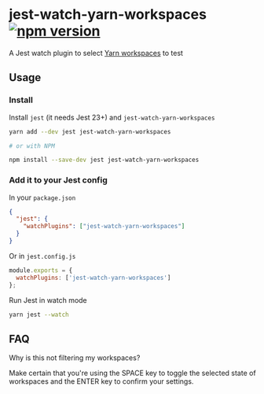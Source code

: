 # jest-watch-yarn-workspaces [![npm version](https://badge.fury.io/js/jest-watch-yarn-workspaces.svg)](https://npmjs.com/package/jest-watch-yarn-workspaces)

A Jest watch plugin to select [Yarn workspaces](https://yarnpkg.com/lang/en/docs/workspaces/) to test

## Usage

### Install

Install `jest` (it needs Jest 23+) and `jest-watch-yarn-workspaces`

```sh
yarn add --dev jest jest-watch-yarn-workspaces

# or with NPM

npm install --save-dev jest jest-watch-yarn-workspaces
```

### Add it to your Jest config

In your `package.json`

```json
{
  "jest": {
    "watchPlugins": ["jest-watch-yarn-workspaces"]
  }
}
```

Or in `jest.config.js`

```js
module.exports = {
  watchPlugins: ['jest-watch-yarn-workspaces']
};
```

Run Jest in watch mode

```sh
yarn jest --watch
```

## FAQ

Why is this not filtering my workspaces?

Make certain that you're using the SPACE key to toggle the selected state of workspaces and the ENTER key to confirm your settings.
